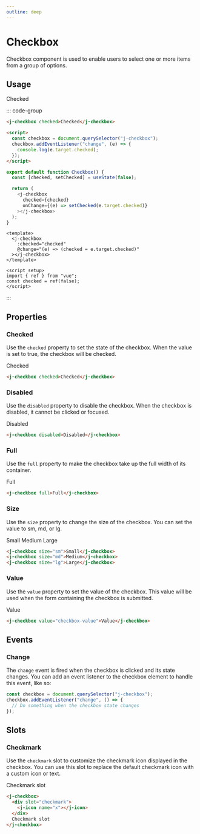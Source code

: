```yaml
---
outline: deep
---
```


# Checkbox

Checkbox component is used to enable users to select one or more items from a group of options.

## Usage

<j-checkbox>Checked</j-checkbox>

::: code-group

```html [html]
<j-checkbox checked>Checked</j-checkbox>

<script>
  const checkbox = document.querySelector("j-checkbox");
  checkbox.addEventListener("change", (e) => {
    console.log(e.target.checked);
  });
</script>
```

```js [preact]
export default function Checkbox() {
  const [checked, setChecked] = useState(false);

  return (
    <j-checkbox
      checked={checked}
      onChange={(e) => setChecked(e.target.checked)}
    ></j-checkbox>
  );
}
```

```vue [vue]
<template>
  <j-checkbox
    :checked="checked"
    @change="(e) => (checked = e.target.checked)"
  ></j-checkbox>
</template>

<script setup>
import { ref } from "vue";
const checked = ref(false);
</script>
```

:::

## Properties

### Checked <Badge type="info" text="boolean" />

Use the `checked` property to set the state of the checkbox. When the value is set to true, the checkbox will be checked.

<j-checkbox checked>Checked</j-checkbox>

```html
<j-checkbox checked>Checked</j-checkbox>
```

### Disabled <Badge type="info" text="boolean" />

Use the `disabled` property to disable the checkbox. When the checkbox is disabled, it cannot be clicked or focused.

<j-checkbox disabled>Disabled</j-checkbox>

```html
<j-checkbox disabled>Disabled</j-checkbox>
```

### Full <Badge type="info" text="boolean" />

Use the `full` property to make the checkbox take up the full width of its
container.

<j-checkbox full>Full</j-checkbox>

```html
<j-checkbox full>Full</j-checkbox>
```

### Size <Badge type="info" text="string" />

Use the `size` property to change the size of the checkbox. You can set the value
to sm, md, or lg.

<j-checkbox size="sm">Small</j-checkbox>
<j-checkbox size="md">Medium</j-checkbox>
<j-checkbox size="lg">Large</j-checkbox>

```html
<j-checkbox size="sm">Small</j-checkbox>
<j-checkbox size="md">Medium</j-checkbox>
<j-checkbox size="lg">Large</j-checkbox>
```

### Value <Badge type="info" text="any" />

Use the `value` property to set the value of the checkbox. This value will be used
when the form containing the checkbox is submitted.

<j-checkbox value="checkbox-value">Value</j-checkbox>

```html
<j-checkbox value="checkbox-value">Value</j-checkbox>
```

## Events

### Change

The `change` event is fired when the checkbox is clicked
and its state changes. You can add an event listener to the checkbox element to
handle this event, like so:

```js
const checkbox = document.querySelector("j-checkbox");
checkbox.addEventListener("change", () => {
  // Do something when the checkbox state changes
});
```

## Slots

### Checkmark

Use the `checkmark` slot to customize the checkmark icon displayed in the
checkbox. You can use this slot to replace the default checkmark icon with a
custom icon or text.

<j-checkbox>
  <div slot="checkmark">
    <j-icon name="x"></j-icon>
  </div>
  Checkmark slot
</j-checkbox>

```html
<j-checkbox>
  <div slot="checkmark">
    <j-icon name="x"></j-icon>
  </div>
  Checkmark slot
</j-checkbox>
```
